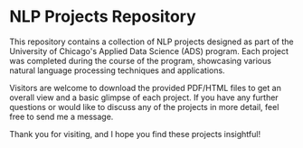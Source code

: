 # NLP Projects Repository
This repository contains a collection of NLP projects designed as part of the University of Chicago's Applied Data Science (ADS) program. Each project was completed during the course of the program, showcasing various natural language processing techniques and applications.

Visitors are welcome to download the provided PDF/HTML files to get an overall view and a basic glimpse of each project. If you have any further questions or would like to discuss any of the projects in more detail, feel free to send me a message.

Thank you for visiting, and I hope you find these projects insightful!
